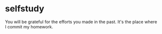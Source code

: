 # selfstudy
You will be grateful for the efforts you made in the past.
It's the place where I commit my homework.
